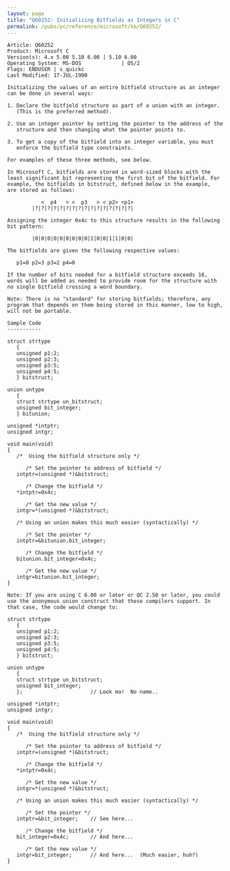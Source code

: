 ```yaml
---
layout: page
title: "Q60252: Initializing Bitfields as Integers in C"
permalink: /pubs/pc/reference/microsoft/kb/Q60252/
---
```


	Article: Q60252
	Product: Microsoft C
	Version(s): 4.x 5.00 5.10 6.00 | 5.10 6.00
	Operating System: MS-DOS             | OS/2
	Flags: ENDUSER | s_quickc
	Last Modified: 17-JUL-1990
	
	Initializing the values of an entire bitfield structure as an integer
	can be done in several ways:
	
	1. Declare the bitfield structure as part of a union with an integer.
	   (This is the preferred method).
	
	2. Use an integer pointer by setting the pointer to the address of the
	   structure and then changing what the pointer points to.
	
	3. To get a copy of the bitfield into an integer variable, you must
	   enforce the bitfield type constraints.
	
	For examples of these three methods, see below.
	
	In Microsoft C, bitfields are stored in word-sized blocks with the
	least significant bit representing the first bit of the bitfield. For
	example, the bitfields in bitstruct, defined below in the example,
	are stored as follows:
	
	           <  p4   > <  p3   > < p2> <p1>
	        |?|?|?|?|?|?|?|?|?|?|?|?|?|?|?|?|
	
	Assigning the integer 0x4c to this structure results in the following
	bit pattern:
	
	        |0|0|0|0|0|0|0|0|0|1|0|0|1|1|0|0|
	
	The bitfields are given the following respective values:
	
	   p1=0 p2=3 p3=2 p4=0
	
	If the number of bits needed for a bitfield structure exceeds 16,
	words will be added as needed to provide room for the structure with
	no single bitfield crossing a word boundary.
	
	Note: There is no "standard" for storing bitfields; therefore, any
	program that depends on them being stored in this manner, low to high,
	will not be portable.
	
	Sample Code
	-----------
	
	struct strtype
	   {
	   unsigned p1:2;
	   unsigned p2:3;
	   unsigned p3:5;
	   unsigned p4:5;
	   } bitstruct;
	
	union untype
	   {
	   struct strtype un_bitstruct;
	   unsigned bit_integer;
	   } bitunion;
	
	unsigned *intptr;
	unsigned intgr;
	
	void main(void)
	{
	   /*  Using the bitfield structure only */
	
	      /* Set the pointer to address of bitfield */
	   intptr=(unsigned *)&bitstruct;
	
	      /* Change the bitfield */
	   *intptr=0x4c;
	
	      /* Get the new value */
	   intgr=*(unsigned *)&bitstruct;
	
	   /* Using an union makes this much easier (syntactically) */
	
	      /* Set the pointer */
	   intptr=&bitunion.bit_integer;
	
	      /* Change the bitfield */
	   bitunion.bit_integer=0x4c;
	
	      /* Get the new value */
	   intgr=bitunion.bit_integer;
	}
	
	Note: If you are using C 6.00 or later or QC 2.50 or later, you could
	use the anonymous union construct that these compilers support. In
	that case, the code would change to:
	
	struct strtype
	   {
	   unsigned p1:2;
	   unsigned p2:3;
	   unsigned p3:5;
	   unsigned p4:5;
	   } bitstruct;
	
	union untype
	   {
	   struct strtype un_bitstruct;
	   unsigned bit_integer;
	   };                      // Look ma!  No name..
	
	unsigned *intptr;
	unsigned intgr;
	
	void main(void)
	{
	   /*  Using the bitfield structure only */
	
	      /* Set the pointer to address of bitfield */
	   intptr=(unsigned *)&bitstruct;
	
	      /* Change the bitfield */
	   *intptr=0x4c;
	
	      /* Get the new value */
	   intgr=*(unsigned *)&bitstruct;
	
	   /* Using an union makes this much easier (syntactically) */
	
	      /* Set the pointer */
	   intptr=&bit_integer;    // See here...
	
	      /* Change the bitfield */
	   bit_integer=0x4c;       // And here...
	
	      /* Get the new value */
	   intgr=bit_integer;      // And here...  (Much easier, huh?)
	}
